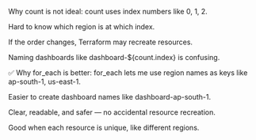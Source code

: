  Why count is not ideal:
count uses index numbers like 0, 1, 2.

Hard to know which region is at which index.

If the order changes, Terraform may recreate resources.

Naming dashboards like dashboard-${count.index} is confusing.

✅ Why for_each is better:
for_each lets me use region names as keys like ap-south-1, us-east-1.

Easier to create dashboard names like dashboard-ap-south-1.

Clear, readable, and safer — no accidental resource recreation.

Good when each resource is unique, like different regions.
